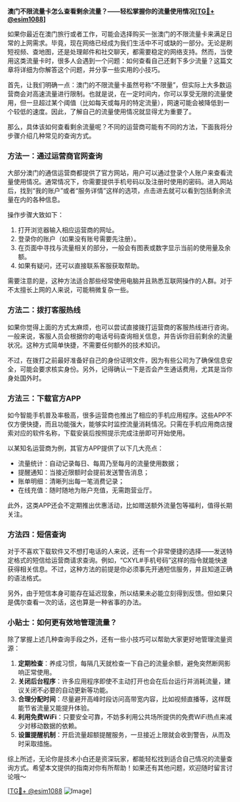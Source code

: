 **澳门不限流量卡怎么查看剩余流量？——轻松掌握你的流量使用情况[[TG💪+ @esim1088](https://t.me/s/esim1088)]**

如果你最近在澳门旅行或者工作，可能会选择购买一张澳门的不限流量卡来满足日常的上网需求。毕竟，现在网络已经成为我们生活中不可或缺的一部分。无论是刷短视频、查地图，还是处理邮件和社交聊天，都需要稳定的网络支持。然而，当使用这类流量卡时，很多人会遇到一个问题：如何查看自己还剩下多少流量？这篇文章将详细为你解答这个问题，并分享一些实用的小技巧。

首先，让我们明确一点：澳门的不限流量卡虽然号称“不限量”，但实际上大多数运营商会对高速流量进行限制。也就是说，在一定时间内，你可以享受无限的流量使用，但一旦超过某个阈值（比如每天或每月的特定流量），网速可能会被降低到一个较低的速度。因此，了解自己的流量使用情况就显得尤为重要了。

那么，具体该如何查看剩余流量呢？不同的运营商可能有不同的方法，下面我将分步骤介绍几种常见的查询方式。

### 方法一：通过运营商官网查询

大部分澳门的通信运营商都提供了官方网站，用户可以通过登录个人账户来查看流量使用情况。通常情况下，你需要提供手机号码以及注册时使用的密码。进入网站后，找到“我的账户”或者“服务详情”这样的选项，点击进去就可以看到包括剩余流量在内的各种信息。

操作步骤大致如下：
1. 打开浏览器输入相应运营商的网址。
2. 登录你的账户（如果没有账号需要先注册）。
3. 在页面中寻找与流量相关的部分，一般会有图表或数字显示当前的使用量及余额。
4. 如果有疑问，还可以直接联系客服获取帮助。

需要注意的是，这种方法适合那些经常使用电脑并且熟悉互联网操作的人群。对于不太擅长上网的人来说，可能稍微复杂一些。

### 方法二：拨打客服热线

如果你觉得上面的方式太麻烦，也可以尝试直接拨打运营商的客服热线进行咨询。一般来说，客服人员会根据你的电话号码查询相关信息，并告诉你目前剩余的流量状况。这种方式简单快捷，不需要任何额外的技术知识。

不过，在拨打之前最好准备好自己的身份证明文件，因为有些公司为了确保信息安全，可能会要求核实身份。另外，记得确认一下是否会产生通话费用，尤其是当你身处国外时。

### 方法三：下载官方APP

如今智能手机普及率极高，很多运营商也推出了相应的手机应用程序。这些APP不仅方便快捷，而且功能强大，能够实时监控流量消耗情况。只需在手机应用商店搜索对应的软件名称，下载安装后按照提示完成注册即可开始使用。

以某知名运营商为例，其官方APP提供了以下几大亮点：
- 流量统计：自动记录每日、每周乃至每月的流量使用数据；
- 提醒通知：当接近限额时会提前发送警告消息；
- 账单明细：清晰列出每一笔消费记录；
- 在线充值：随时随地为账户充值，无需跑营业厅。

此外，这类APP还会不定期推出优惠活动，比如赠送额外流量包等福利，值得长期关注。

### 方法四：短信查询

对于不喜欢下载软件又不想打电话的人来说，还有一个非常便捷的选择——发送特定格式的短信给运营商请求查询。例如，“CXYL#手机号码”这样的指令就能快速获得相关信息。不过，这种方法的前提是你必须事先开通短信服务，并且知道正确的语法格式。

另外，由于短信本身可能存在延迟现象，所以结果未必能立刻得到反馈。但如果只是偶尔查看一次的话，这也算是一种省事的办法。

### 小贴士：如何更有效地管理流量？

除了掌握上述几种查询手段之外，还有一些小技巧可以帮助大家更好地管理流量资源：

1. **定期检查**：养成习惯，每隔几天就检查一下自己的流量余额，避免突然断网影响正常使用。
2. **关闭后台程序**：许多应用程序即使不主动打开也会在后台运行并消耗流量，建议关闭不必要的自动更新等功能。
3. **合理分配时间**：尽量避开高峰时段访问高带宽内容，比如视频直播等，这样既能节省流量又能提升体验。
4. **利用免费WiFi**：只要安全可靠，不妨多利用公共场所提供的免费WiFi热点来减少对移动数据的依赖。
5. **设置提醒机制**：开启流量超额提醒服务，一旦接近上限就会收到警告，从而及时采取措施。

综上所述，无论你是技术小白还是资深玩家，都能轻松找到适合自己情况的流量查询方式。希望本文提供的指南对你有所帮助！如果还有其他问题，欢迎随时留言讨论哦～

[[TG💪+ @esim1088](https://t.me/s/esim1088) ![Image](https://i.postimg.cc/4NQfJmqS/Snipaste-2025-05-13-00-14-12.png)]